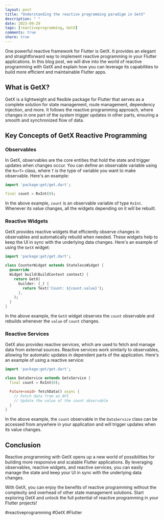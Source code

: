```yaml
---
layout: post
title: "Understanding the reactive programming paradigm in GetX"
description: " "
date: 2023-09-29
tags: [reactiveprogramming, GetX]
comments: true
share: true
---
```


One powerful reactive framework for Flutter is GetX. It provides an elegant and straightforward way to implement reactive programming in your Flutter applications. In this blog post, we will dive into the world of reactive programming with GetX and explain how you can leverage its capabilities to build more efficient and maintainable Flutter apps.

## What is GetX?

GetX is a lightweight and flexible package for Flutter that serves as a complete solution for state management, route management, dependency injection, and more. It follows the reactive programming approach, where changes in one part of the system trigger updates in other parts, ensuring a smooth and synchronized flow of data.

## Key Concepts of GetX Reactive Programming

### Observables

In GetX, observables are the core entities that hold the state and trigger updates when changes occur. You can define an observable variable using the `Rx<T>` class, where `T` is the type of variable you want to make observable. Here's an example:

```dart
import 'package:get/get.dart';

final count = RxInt(0);
```

In the above example, `count` is an observable variable of type `RxInt`. Whenever its value changes, all the widgets depending on it will be rebuilt.

### Reactive Widgets

GetX provides reactive widgets that efficiently observe changes in observables and automatically rebuild when needed. These widgets help to keep the UI in sync with the underlying data changes. Here's an example of using the `GetX` widget:

```dart
import 'package:get/get.dart';

class CounterWidget extends StatelessWidget {
  @override
  Widget build(BuildContext context) {
    return GetX(
      builder: (_) {
        return Text('Count: ${count.value}');
      },
    );
  }
}
```

In the above example, the `GetX` widget observes the `count` observable and rebuilds whenever the `value` of `count` changes.

### Reactive Services

GetX also provides reactive services, which are used to fetch and manage data from external sources. Reactive services work similarly to observables, allowing for automatic updates in dependent parts of the application. Here's an example of using a reactive service:

```dart
import 'package:get/get.dart';

class DataService extends GetxService {
  final count = RxInt(0);

  Future<void> fetchData() async {
    // Fetch data from an API
    // Update the value of the count observable
  }
}
```

In the above example, the `count` observable in the `DataService` class can be accessed from anywhere in your application and will trigger updates when its value changes.

## Conclusion

Reactive programming with GetX opens up a new world of possibilities for building more responsive and scalable Flutter applications. By leveraging observables, reactive widgets, and reactive services, you can easily manage the state and keep your UI in sync with the underlying data changes.

With GetX, you can enjoy the benefits of reactive programming without the complexity and overhead of other state management solutions. Start exploring GetX and unlock the full potential of reactive programming in your Flutter projects!

#reactiveprogramming #GetX #Flutter